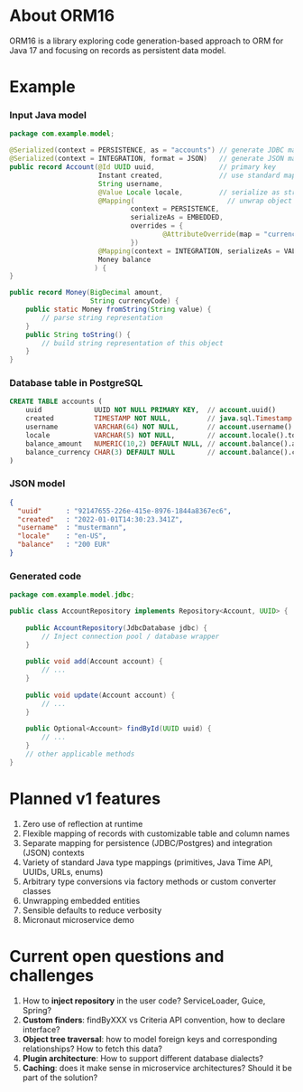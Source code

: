 # About ORM16
ORM16 is a library exploring code generation-based approach to ORM for Java 17 and focusing on records as persistent data model.

# Example

### Input Java model
```java
package com.example.model;

@Serialized(context = PERSISTENCE, as = "accounts") // generate JDBC mapping
@Serialized(context = INTEGRATION, format = JSON)   // generate JSON mapping
public record Account(@Id UUID uuid,                // primary key
                      Instant created,              // use standard mapping to TIMESTAMP
                      String username,
                      @Value Locale locale,         // serialize as string value
                      @Mapping(                       // unwrap object (only in database)
                              context = PERSISTENCE, 
                              serializeAs = EMBEDDED,
                              overrides = {
                                      @AttributeOverride(map = "currencyCode", to = "currency")
                              }) 
                      @Mapping(context = INTEGRATION, serializeAs = VALUE) // serialize to string e.g. "100 EUR" 
                      Money balance             
                     ) {
}

public record Money(BigDecimal amount,
                    String currencyCode) {
    public static Money fromString(String value) {
        // parse string representation 
    }
    public String toString() {
        // build string representation of this object
    }
}
```

### Database table in PostgreSQL
```sql
CREATE TABLE accounts (
    uuid             UUID NOT NULL PRIMARY KEY,  // account.uuid()
    created          TIMESTAMP NOT NULL,         // java.sql.Timestamp.from(account.created())
    username         VARCHAR(64) NOT NULL,       // account.username()
    locale           VARCHAR(5) NOT NULL,        // account.locale().toString()
    balance_amount   NUMERIC(10,2) DEFAULT NULL, // account.balance().amount()
    balance_currency CHAR(3) DEFAULT NULL        // account.balance().currencyCode()
)
```
### JSON model
```json
{
  "uuid"      : "92147655-226e-415e-8976-1844a8367ec6",
  "created"   : "2022-01-01T14:30:23.341Z",
  "username"  : "mustermann", 
  "locale"    : "en-US",
  "balance"   : "200 EUR"
}
```

### Generated code
```java
package com.example.model.jdbc;

public class AccountRepository implements Repository<Account, UUID> {
    
    public AccountRepository(JdbcDatabase jdbc) {
        // Inject connection pool / database wrapper
    }
    
    public void add(Account account) {
        // ...
    }
    
    public void update(Account account) {
        // ...
    }
    
    public Optional<Account> findById(UUID uuid) { 
        // ...
    }
    // other applicable methods
}

```

# Planned v1 features

1. Zero use of reflection at runtime
2. Flexible mapping of records with customizable table and column names
3. Separate mapping for persistence (JDBC/Postgres) and integration (JSON) contexts
4. Variety of standard Java type mappings (primitives, Java Time API, UUIDs, URLs, enums)
5. Arbitrary type conversions via factory methods or custom converter classes
6. Unwrapping embedded entities
7. Sensible defaults to reduce verbosity
8. Micronaut microservice demo

# Current open questions and challenges

1. How to **inject repository** in the user code? ServiceLoader, Guice, Spring?
2. **Custom finders**: findByXXX vs Criteria API convention, how to declare interface?
3. **Object tree traversal**: how to model foreign keys and corresponding relationships? How to fetch this data? 
4. **Plugin architecture**: How to support different database dialects?
5. **Caching**: does it make sense in microservice architectures? Should it be part of the solution? 